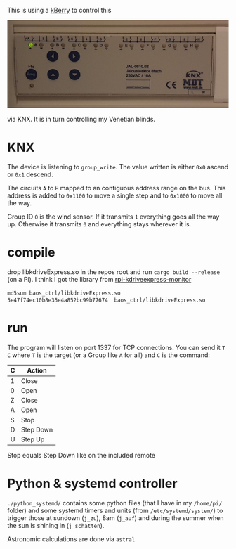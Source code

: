 This is using a [kBerry](https://github.com/yene/kBerry) to control this

![jal-0810.02](./jal-0810.02.jpeg)

via KNX. It is in turn controlling my Venetian blinds.

# KNX

The device is listening to `group_write`.
The value written is either `0x0` ascend or `0x1` descend.

The circuits `A` to `H` mapped to an contiguous address range on the bus.
This address is added to `0x1100` to move a single step and to `0x1000` to move all the way.

Group ID `0` is the wind sensor. If it transmits `1` everything goes all the way up. Otherwise it transmits `0` and everything stays wherever it is.

# compile
drop libkdriveExpress.so in the repos root and run `cargo build --release` (on a Pi).
I think I got the library from [rpi-kdriveexpress-monitor](https://github.com/marssys/rpi-kdriveexpress-monitor)

```
md5sum baos_ctrl/libkdriveExpress.so
5e47f74ec10b8e35e4a852bc99b77674  baos_ctrl/libkdriveExpress.so
```

# run

The program will listen on port 1337 for TCP connections.
You can send it `T C` where `T` is the target (or a Group like `A` for all) and `C` is the command:

| C | Action    |
|---|-----------|
| 1 | Close     |
| 0 | Open      |
| Z | Close     |
| A | Open      |
| S | Stop      |
| D | Step Down |
| U | Step Up   |

Stop equals Step Down like on the included remote

# Python & systemd controller

`./python_systemd/` contains some python files (that I have in my `/home/pi/` folder) and some systemd timers and units (from `/etc/systemd/system/`) to trigger those at sundown (`j_zu`), 8am (`j_auf`) and during the summer when the sun is shining in (`j_schatten`).

Astronomic calculations are done via `astral`

